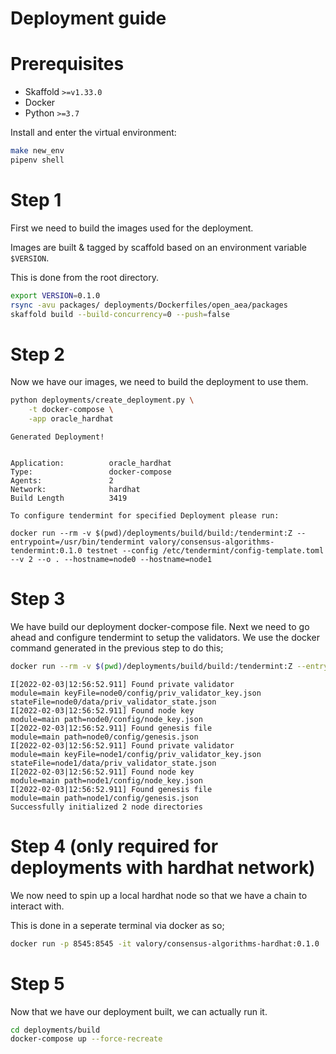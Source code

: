 # Deployment guide

# Prerequisites

- Skaffold `>=v1.33.0`
- Docker
- Python `>=3.7`

Install and enter the virtual environment:

```bash
make new_env
pipenv shell
```

# Step 1

First we need to build the images used for the deployment.

Images are built & tagged by scaffold based on an environment variable `$VERSION`.

This is done from the root directory.

```bash
export VERSION=0.1.0
rsync -avu packages/ deployments/Dockerfiles/open_aea/packages
skaffold build --build-concurrency=0 --push=false
```

# Step 2

Now we have our images, we need to build the deployment to use them.


```bash
python deployments/create_deployment.py \
    -t docker-compose \
    -app oracle_hardhat
```

```output
Generated Deployment!


Application:          oracle_hardhat
Type:                 docker-compose
Agents:               2
Network:              hardhat
Build Length          3419

To configure tendermint for specified Deployment please run: 

docker run --rm -v $(pwd)/deployments/build/build:/tendermint:Z --entrypoint=/usr/bin/tendermint valory/consensus-algorithms-tendermint:0.1.0 testnet --config /etc/tendermint/config-template.toml --v 2 --o . --hostname=node0 --hostname=node1
```

# Step 3

We have build our deployment docker-compose file.
Next we need to go ahead and configure tendermint to setup the validators.
We use the docker command generated in the previous step to do this; 

```bash
docker run --rm -v $(pwd)/deployments/build/build:/tendermint:Z --entrypoint=/usr/bin/tendermint valory/consensus-algorithms-tendermint:0.1.0 testnet --config /etc/tendermint/config-template.toml --v 2 --o . --hostname=node0 --hostname=node1
```

```output
I[2022-02-03|12:56:52.911] Found private validator                      module=main keyFile=node0/config/priv_validator_key.json stateFile=node0/data/priv_validator_state.json
I[2022-02-03|12:56:52.911] Found node key                               module=main path=node0/config/node_key.json
I[2022-02-03|12:56:52.911] Found genesis file                           module=main path=node0/config/genesis.json
I[2022-02-03|12:56:52.911] Found private validator                      module=main keyFile=node1/config/priv_validator_key.json stateFile=node1/data/priv_validator_state.json
I[2022-02-03|12:56:52.911] Found node key                               module=main path=node1/config/node_key.json
I[2022-02-03|12:56:52.911] Found genesis file                           module=main path=node1/config/genesis.json
Successfully initialized 2 node directories
```
# Step 4 (only required for deployments with hardhat network)

We now need to spin up a local hardhat node so that we have a chain to interact with.

This is done in a seperate terminal via docker as so;
```bash
docker run -p 8545:8545 -it valory/consensus-algorithms-hardhat:0.1.0
```


# Step 5

Now that we have our deployment built, we can actually run it.

```bash
cd deployments/build
docker-compose up --force-recreate
```


